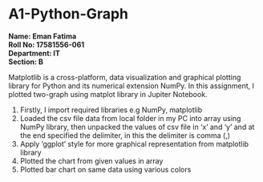 # A1-Python-Graph

**Name: Eman Fatima     
Roll No: 17581556-061           
Department: IT        
Section: B**

Matplotlib is a cross-platform, data visualization and graphical plotting library for Python and its numerical extension NumPy. In this assignment, I plotted two-graph using matplot library in Jupiter Notebook.

1)	Firstly, I import required libraries e.g NumPy, matplotlib       
2)	Loaded the csv file data from local folder in my PC into array using NumPy library, then unpacked the values of csv file in ‘x’ and ‘y’ and at the end specified the delimiter, in this the delimiter is comma (,)    
3)	Apply ’ggplot’ style for more graphical representation from matplotlib library      
4)	Plotted the chart from given values in array           
5)	Plotted bar chart on same data using various colors        
